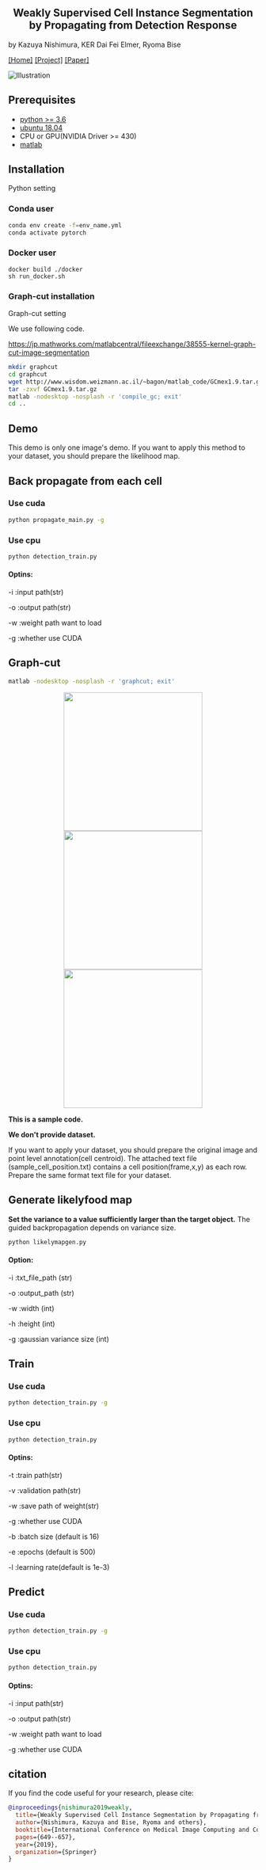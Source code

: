 <h2 align="center">Weakly Supervised Cell Instance Segmentation<br>by Propagating from Detection Response</h2>

by Kazuya Nishimura, KER Dai Fei Elmer, Ryoma Bise

[[Home]](http://human.ait.kyushu-u.ac.jp/~bise/researches-bise-CIA.html) [[Project]](https://naivete5656.github.io/WSISPDR/) [[Paper]](https://arxiv.org/abs/1911.13077) 
<!-- [[Paper]](https://arxiv.org/pdf/1804.00880)  -->
<!-- [[Supp]](http://yzhou.work/PRM/Supplementary.pdf)  -->
<!-- [[Poster]](http://yzhou.work/PRM/Poster.pdf)  -->
<!-- [[Presentation]](https://www.youtube.com/embed/lNqXyJliVSo?start=4615&end=4850&autoplay=1&controls=0) -->

![Illustration](./image/proposed_method_overview.png)



## Prerequisites
- [python >= 3.6](https://www.python.org)
- [ubuntu 18.04](https://ubuntu.com/)
- CPU or GPU(NVIDIA Driver >= 430)
- [matlab](https://jp.mathworks.com/products/matlab.html)

## Installation

Python setting
### Conda user
```bash
conda env create -f=env_name.yml
conda activate pytorch
```

### Docker user
```besh
docker build ./docker
sh run_docker.sh
```
### Graph-cut installation
Graph-cut setting

We use following code.

https://jp.mathworks.com/matlabcentral/fileexchange/38555-kernel-graph-cut-image-segmentation


```bash
mkdir graphcut 
cd graphcut
wget http://www.wisdom.weizmann.ac.il/~bagon/matlab_code/GCmex1.9.tar.gz
tar -zxvf GCmex1.9.tar.gz
matlab -nodesktop -nosplash -r 'compile_gc; exit'
cd ..
```


## Demo
This demo is only one image's demo.
If you want to apply this method to your dataset, you should prepare the likelihood map.

## Back propagate from each cell
### Use cuda
```bash
python propagate_main.py -g
```
### Use cpu
```bash
python detection_train.py 
```
#### Optins:
-i :input path(str)

-o :output path(str)

-w :weight path want to load

-g :whether use CUDA

## Graph-cut
```bash
matlab -nodesktop -nosplash -r 'graphcut; exit'
```

<div style="color:#0000FF" align="center">
 <img src="./image/test/ori/00000.png" width="280"/> <img src="./image/test/gt/00000.png" width="280"/><img src="./output/seg/result_bp/00000segbp.png" width="280"/>
</div>

**This is a sample code.**

**We don't provide dataset.**

If you want to apply your dataset, you should prepare the original image and point level annotation(cell centroid).
The attached text file (sample_cell_position.txt) contains a cell position(frame,x,y) as each row.
Prepare the same format text file for your dataset.



## Generate likelyfood map

**Set the variance to a value sufficiently larger than the target object.**
The guided backpropagation depends on variance size.

```bash
python likelymapgen.py 
```

#### Option:
-i :txt_file_path (str)

-o :output_path  (str)

-w :width (int)

-h :height (int)

-g :gaussian variance size (int)


## Train 
### Use cuda
```bash
python detection_train.py -g
```
### Use cpu
```bash
python detection_train.py 
```
#### Optins:
-t :train path(str)

-v :validation path(str)

-w :save path of weight(str)

-g :whether use CUDA

-b :batch size (default is 16)

-e :epochs (default is 500)

-l :learning rate(default is 1e-3)

## Predict
### Use cuda
```bash
python detection_train.py -g
```
### Use cpu
```bash
python detection_train.py 
```
#### Optins:
-i :input path(str) 

-o :output path(str)

-w :weight path want to load

-g :whether use CUDA

## citation

If you find the code useful for your research, please cite:
```bibtex
@inproceedings{nishimura2019weakly,
  title={Weakly Supervised Cell Instance Segmentation by Propagating from Detection Response},
  author={Nishimura, Kazuya and Bise, Ryoma and others},
  booktitle={International Conference on Medical Image Computing and Computer-Assisted Intervention},
  pages={649--657},
  year={2019},
  organization={Springer}
}
```
